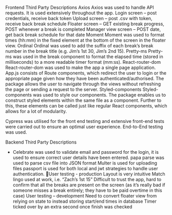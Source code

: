 Frontend Third Party Descriptions
Axios
Axios was used to handle API requests. It is used extensively throughout the app. 
Login screen – post credentials, receive back token
Upload screen – post .csv with token, receive back break schedule
Floater screen – GET existing break progress, POST whenever a break is completed
Manager view screen – POST date, get back break schedule for that date
Moment
Moment was used to format times (hh:mm) in the fixed element at the bottom of the screen in the floater view.
Ordinal
Ordinal was used to add the suffix of each break’s break number in the break title (e.g. Jim’s 1st 30, Jim’s 2nd 15).
Pretty-ms
Pretty-ms was used in the break component to format the elapsed time (stored in milliseconds) to a more readable timer format (mm:ss). 
React-router-dom
React-router-dom was used to make the app a single page application. App.js consists of Route components, which redirect the user to login or the appropriate page given how they have been authenticated/authorised. The package allows the user to navigate through the views without refreshing the page or sending a request to the server. 
Styled-components
Styled-components was used to style our components. The package enables us to construct styled elements within the same file as a component. Further to this, these elements can be called just like regular React components, which allows for a lot of modularity. 

Cypress was utilised for the front end testing and extensive front-end tests were carried out to ensure an optimal user experience. End-to-End testing was used. 

Backend Third Party Descriptions

-	Celebrate was used to validate email and password for the login, it is used to ensure correct user details have been entered. 
	papa parse was used to parse csv file into JSON format
         Multer is used for uploading files
          passport is used for both local and jwt strategies to handle user authentication. User testing - production
Layout is very intuitive
Match lingo used at work, i.e. “Zach’s 1st 15”
Difficult to trust the app, hard to confirm that all the breaks are present on the screen (as it’s really bad if someone misses a break entirely; they have to be paid overtime in this case)
User testing – development
Need to convert floater view from relying on state to instead storing start/end times in database
Timer ticked over by an extra second once finish was checked